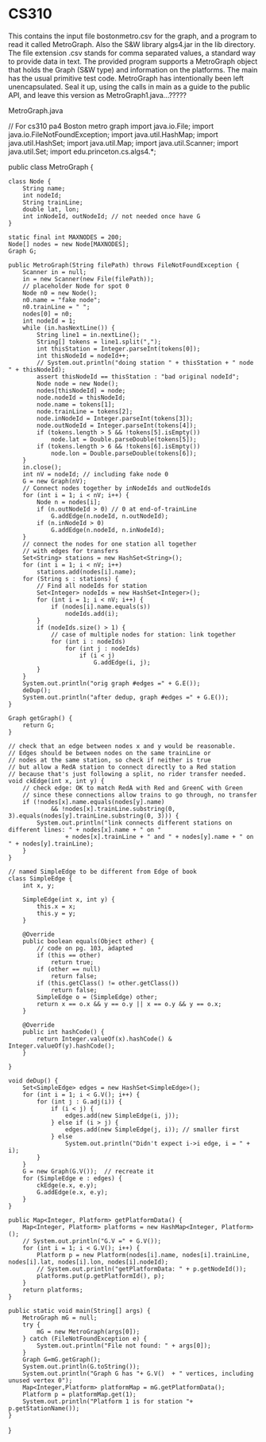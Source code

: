 # CS310
This contains the input file bostonmetro.csv for the graph, and a program to read it called MetroGraph. Also the S&amp;W library algs4.jar in the lib directory. The file extension .csv stands for comma separated values, a standard way to provide data in text.  The provided program supports a MetroGraph object that holds the Graph (S&amp;W type) and information on the platforms. The main has the usual primitive test code. MetroGraph has intentionally been left unencapsulated. Seal it up, using the calls in main as a guide to the public API, and leave this version as MetroGraph1.java...?????


MetroGraph.java

// For cs310 pa4 Boston metro graph 
import java.io.File;
import java.io.FileNotFoundException;
import java.util.HashMap;
import java.util.HashSet;
import java.util.Map;
import java.util.Scanner;
import java.util.Set;
import edu.princeton.cs.algs4.*;

public class MetroGraph {

	class Node {
		String name;
		int nodeId;
		String trainLine;
		double lat, lon;
		int inNodeId, outNodeId; // not needed once have G
	}

	static final int MAXNODES = 200;
	Node[] nodes = new Node[MAXNODES];
	Graph G;

	public MetroGraph(String filePath) throws FileNotFoundException {
		Scanner in = null;
		in = new Scanner(new File(filePath));
		// placeholder Node for spot 0
		Node n0 = new Node();
		n0.name = "fake node";
		n0.trainLine = " ";
		nodes[0] = n0;
		int nodeId = 1;
		while (in.hasNextLine()) {
			String line1 = in.nextLine();
			String[] tokens = line1.split(",");
			int thisStation = Integer.parseInt(tokens[0]);
			int thisNodeId = nodeId++;
			// System.out.println("doing station " + thisStation + " node " + thisNodeId);
			assert thisNodeId == thisStation : "bad original nodeId";
			Node node = new Node();
			nodes[thisNodeId] = node;
			node.nodeId = thisNodeId;
			node.name = tokens[1];
			node.trainLine = tokens[2];
			node.inNodeId = Integer.parseInt(tokens[3]);
			node.outNodeId = Integer.parseInt(tokens[4]);
			if (tokens.length > 5 && !tokens[5].isEmpty())
				node.lat = Double.parseDouble(tokens[5]);
			if (tokens.length > 6 && !tokens[6].isEmpty())
				node.lon = Double.parseDouble(tokens[6]);
		}
		in.close();
		int nV = nodeId; // including fake node 0
		G = new Graph(nV);
		// Connect nodes together by inNodeIds and outNodeIds
		for (int i = 1; i < nV; i++) {
			Node n = nodes[i];
			if (n.outNodeId > 0) // 0 at end-of-trainLine
				G.addEdge(n.nodeId, n.outNodeId);
			if (n.inNodeId > 0)
				G.addEdge(n.nodeId, n.inNodeId);
		}
		// connect the nodes for one station all together
		// with edges for transfers
		Set<String> stations = new HashSet<String>();
		for (int i = 1; i < nV; i++)
			stations.add(nodes[i].name);
		for (String s : stations) {
			// Find all nodeIds for station
			Set<Integer> nodeIds = new HashSet<Integer>();
			for (int i = 1; i < nV; i++) {
				if (nodes[i].name.equals(s))
					nodeIds.add(i);
			}
			if (nodeIds.size() > 1) {
				// case of multiple nodes for station: link together
				for (int i : nodeIds)
					for (int j : nodeIds)
						if (i < j)
							G.addEdge(i, j);
			}
		}
		System.out.println("orig graph #edges =" + G.E());
		deDup();
		System.out.println("after dedup, graph #edges =" + G.E());
	}

	Graph getGraph() {
		return G;
	}
	
	// check that an edge between nodes x and y would be reasonable.
	// Edges should be between nodes on the same trainLine or
	// nodes at the same station, so check if neither is true
	// but allow a RedA station to connect directly to a Red station
	// because that's just following a split, no rider transfer needed.
	void ckEdge(int x, int y) {
		// check edge: OK to match RedA with Red and GreenC with Green
		// since these connections allow trains to go through, no transfer
		if (!nodes[x].name.equals(nodes[y].name)
				&& !nodes[x].trainLine.substring(0, 3).equals(nodes[y].trainLine.substring(0, 3))) {
			System.out.println("link connects different stations on different lines: " + nodes[x].name + " on "
					+ nodes[x].trainLine + " and " + nodes[y].name + " on " + nodes[y].trainLine);
		}
	}

	// named SimpleEdge to be different from Edge of book
	class SimpleEdge {
		int x, y;

		SimpleEdge(int x, int y) {
			this.x = x;
			this.y = y;
		}

		@Override
		public boolean equals(Object other) {
			// code on pg. 103, adapted
			if (this == other)
				return true;
			if (other == null)
				return false;
			if (this.getClass() != other.getClass())
				return false;
			SimpleEdge o = (SimpleEdge) other;
			return x == o.x && y == o.y || x == o.y && y == o.x;
		}

		@Override
		public int hashCode() {
			return Integer.valueOf(x).hashCode() & Integer.valueOf(y).hashCode();
		}

	}

	void deDup() {
		Set<SimpleEdge> edges = new HashSet<SimpleEdge>();
		for (int i = 1; i < G.V(); i++) {
			for (int j : G.adj(i)) {
				if (i < j) {
					edges.add(new SimpleEdge(i, j));
				} else if (i > j) {
					edges.add(new SimpleEdge(j, i)); // smaller first
				} else
					System.out.println("Didn't expect i->i edge, i = " + i);
			}
		}
		G = new Graph(G.V());  // recreate it
		for (SimpleEdge e : edges) {
			ckEdge(e.x, e.y);
			G.addEdge(e.x, e.y);
		}
	}

	public Map<Integer, Platform> getPlatformData() {
		Map<Integer, Platform> platforms = new HashMap<Integer, Platform>();
		// System.out.println("G.V =" + G.V());
		for (int i = 1; i < G.V(); i++) {
			Platform p = new Platform(nodes[i].name, nodes[i].trainLine, nodes[i].lat, nodes[i].lon, nodes[i].nodeId);
			// System.out.println("getPlatformData: " + p.getNodeId());
			platforms.put(p.getPlatformId(), p);
		}
		return platforms;
	}

	public static void main(String[] args) {
		MetroGraph mG = null;
		try {
			mG = new MetroGraph(args[0]);
		} catch (FileNotFoundException e) {
			System.out.println("File not found: " + args[0]);
		}
		Graph G=mG.getGraph();
		System.out.println(G.toString());
		System.out.println("Graph G has "+ G.V()  + " vertices, including unused vertex 0");
		Map<Integer,Platform> platformMap = mG.getPlatformData();
		Platform p = platformMap.get(1);
		System.out.println("Platform 1 is for station "+ p.getStationName());		
	}
}


